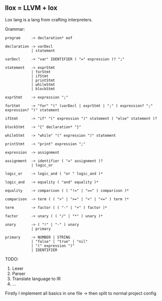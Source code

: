 ## llox = LLVM + lox

Lox lang is a lang from crafting interpreters.

Grammar:
```
program     -> declaration* eof

declaration -> varDecl
            | statement

varDecl     -> "var" IDENTIFIER ( "=" expression )? ";"

statement   -> exprStmt
            | forStmt
            | ifStmt
            | printStmt
            | whileStmt
            | blockStmt

exprStmt    -> expression ";"

forStmt     -> "for" "(" (varDecl | exprStmt | ";" ) expression? ";" expression? ")" statement

ifStmt      -> "if" "(" expression ")" statement ( "else" statement )?

blockStmt   -> "{" declaration* "}"

whileStmt   -> "while" "(" expression ")" statement

printStmt   -> "print" expression ";"

expression  -> assignment

assignment  -> identifier ( "=" assignment )?
            | logic_or

logic_or    -> logic_and ( "or " logic_and )*

logic_and   -> equality ( "and" equality )*

equality    -> comparison ( ( "!=" | "==" ) comparison )*

comparison  -> term ( ( ">" | ">=" | "<" | "<=" ) term )*

term        -> factor ( ( "-" | "+" ) factor )*

factor      -> unary ( ( "/" | "*" ) unary )*

unary       -> ( "!" | "-" ) unary
            | primary

primary     -> NUMBER | STRING
            | "false" | "true" | "nil"
            | "(" expression ")"
            | IDENTIFIER
```

TODO:

1. Lexer
2. Parser
3. Translate language to IR
4. ... 

Firstly I implement all basics in one file -> then split to normal project config
